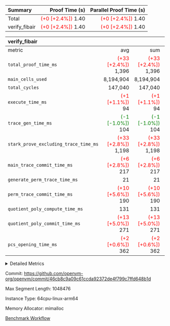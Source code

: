 | Summary | Proof Time (s) | Parallel Proof Time (s) |
|:---|---:|---:|
| Total | <span style='color: red'>(+0 [+2.4%])</span> 1.40 | <span style='color: red'>(+0 [+2.4%])</span> 1.40 |
| verify_fibair | <span style='color: red'>(+0 [+2.4%])</span> 1.40 | <span style='color: red'>(+0 [+2.4%])</span> 1.40 |


| verify_fibair |||||
|:---|---:|---:|---:|---:|
|metric|avg|sum|max|min|
| `total_proof_time_ms ` | <span style='color: red'>(+33 [+2.4%])</span> 1,396 | <span style='color: red'>(+33 [+2.4%])</span> 1,396 | <span style='color: red'>(+33 [+2.4%])</span> 1,396 | <span style='color: red'>(+33 [+2.4%])</span> 1,396 |
| `main_cells_used     ` |  8,194,904 |  8,194,904 |  8,194,904 |  8,194,904 |
| `total_cycles        ` |  147,040 |  147,040 |  147,040 |  147,040 |
| `execute_time_ms     ` | <span style='color: red'>(+1 [+1.1%])</span> 94 | <span style='color: red'>(+1 [+1.1%])</span> 94 | <span style='color: red'>(+1 [+1.1%])</span> 94 | <span style='color: red'>(+1 [+1.1%])</span> 94 |
| `trace_gen_time_ms   ` | <span style='color: green'>(-1 [-1.0%])</span> 104 | <span style='color: green'>(-1 [-1.0%])</span> 104 | <span style='color: green'>(-1 [-1.0%])</span> 104 | <span style='color: green'>(-1 [-1.0%])</span> 104 |
| `stark_prove_excluding_trace_time_ms` | <span style='color: red'>(+33 [+2.8%])</span> 1,198 | <span style='color: red'>(+33 [+2.8%])</span> 1,198 | <span style='color: red'>(+33 [+2.8%])</span> 1,198 | <span style='color: red'>(+33 [+2.8%])</span> 1,198 |
| `main_trace_commit_time_ms` | <span style='color: red'>(+6 [+2.8%])</span> 217 | <span style='color: red'>(+6 [+2.8%])</span> 217 | <span style='color: red'>(+6 [+2.8%])</span> 217 | <span style='color: red'>(+6 [+2.8%])</span> 217 |
| `generate_perm_trace_time_ms` |  21 |  21 |  21 |  21 |
| `perm_trace_commit_time_ms` | <span style='color: red'>(+10 [+5.6%])</span> 190 | <span style='color: red'>(+10 [+5.6%])</span> 190 | <span style='color: red'>(+10 [+5.6%])</span> 190 | <span style='color: red'>(+10 [+5.6%])</span> 190 |
| `quotient_poly_compute_time_ms` |  131 |  131 |  131 |  131 |
| `quotient_poly_commit_time_ms` | <span style='color: red'>(+13 [+5.0%])</span> 271 | <span style='color: red'>(+13 [+5.0%])</span> 271 | <span style='color: red'>(+13 [+5.0%])</span> 271 | <span style='color: red'>(+13 [+5.0%])</span> 271 |
| `pcs_opening_time_ms ` | <span style='color: red'>(+2 [+0.6%])</span> 362 | <span style='color: red'>(+2 [+0.6%])</span> 362 | <span style='color: red'>(+2 [+0.6%])</span> 362 | <span style='color: red'>(+2 [+0.6%])</span> 362 |



<details>
<summary>Detailed Metrics</summary>

|  | verify_program_compile_ms | total_cells | stark_prove_excluding_trace_time_ms | quotient_poly_compute_time_ms | quotient_poly_commit_time_ms | perm_trace_commit_time_ms | pcs_opening_time_ms | main_trace_commit_time_ms |
| --- | --- | --- | --- | --- | --- | --- | --- |
|  | 7 | 65,536 | 63 | 2 | 13 | 0 | 32 | 14 | 

| air_name | rows | quotient_deg | main_cols | interactions | constraints | cells |
| --- | --- | --- | --- | --- | --- | --- |
| AccessAdapterAir<2> |  | 4 |  | 5 | 11 |  | 
| AccessAdapterAir<4> |  | 4 |  | 5 | 11 |  | 
| AccessAdapterAir<8> |  | 4 |  | 5 | 11 |  | 
| FibonacciAir | 32,768 | 1 | 2 |  | 5 | 65,536 | 
| FriReducedOpeningAir |  | 4 |  | 39 | 57 |  | 
| JalRangeCheckAir |  | 4 |  | 9 | 11 |  | 
| NativePoseidon2Air<BabyBearParameters>, 1> |  | 4 |  | 136 | 533 |  | 
| PhantomAir |  | 4 |  | 3 | 4 |  | 
| ProgramAir |  | 1 |  | 1 | 4 |  | 
| VariableRangeCheckerAir |  | 1 |  | 1 | 4 |  | 
| VmAirWrapper<AluNativeAdapterAir, FieldArithmeticCoreAir> |  | 4 |  | 15 | 23 |  | 
| VmAirWrapper<BranchNativeAdapterAir, BranchEqualCoreAir<1> |  | 4 |  | 11 | 22 |  | 
| VmAirWrapper<NativeAdapterAir<2, 0>, PublicValuesCoreAir> |  | 4 |  | 11 | 22 |  | 
| VmAirWrapper<NativeLoadStoreAdapterAir<1>, NativeLoadStoreCoreAir<1> |  | 4 |  | 15 | 16 |  | 
| VmAirWrapper<NativeLoadStoreAdapterAir<4>, NativeLoadStoreCoreAir<4> |  | 4 |  | 15 | 16 |  | 
| VmAirWrapper<NativeVectorizedAdapterAir<4>, FieldExtensionCoreAir> |  | 4 |  | 15 | 23 |  | 
| VmConnectorAir |  | 4 |  | 5 | 9 |  | 
| VolatileBoundaryAir |  | 4 |  | 4 | 16 |  | 

| group | trace_gen_time_ms | total_proof_time_ms | total_cycles | total_cells | stark_prove_excluding_trace_time_ms | quotient_poly_compute_time_ms | quotient_poly_commit_time_ms | perm_trace_commit_time_ms | pcs_opening_time_ms | main_trace_commit_time_ms | main_cells_used | generate_perm_trace_time_ms | execute_time_ms |
| --- | --- | --- | --- | --- | --- | --- | --- | --- | --- | --- | --- | --- | --- |
| verify_fibair | 104 | 1,396 | 147,040 | 23,947,938 | 1,198 | 131 | 271 | 190 | 362 | 217 | 8,194,904 | 21 | 94 | 

| group | air_name | rows | prep_cols | perm_cols | main_cols | cells |
| --- | --- | --- | --- | --- | --- | --- |
| verify_fibair | AccessAdapterAir<2> | 32,768 |  | 12 | 11 | 753,664 | 
| verify_fibair | AccessAdapterAir<4> | 16,384 |  | 12 | 13 | 409,600 | 
| verify_fibair | AccessAdapterAir<8> | 128 |  | 12 | 17 | 3,712 | 
| verify_fibair | FriReducedOpeningAir | 1,024 |  | 44 | 27 | 72,704 | 
| verify_fibair | JalRangeCheckAir | 16,384 |  | 16 | 12 | 458,752 | 
| verify_fibair | NativePoseidon2Air<BabyBearParameters>, 1> | 16,384 |  | 160 | 399 | 9,158,656 | 
| verify_fibair | PhantomAir | 8,192 |  | 8 | 6 | 114,688 | 
| verify_fibair | ProgramAir | 8,192 |  | 8 | 10 | 147,456 | 
| verify_fibair | VariableRangeCheckerAir | 262,144 | 2 | 8 | 1 | 2,359,296 | 
| verify_fibair | VmAirWrapper<AluNativeAdapterAir, FieldArithmeticCoreAir> | 131,072 |  | 20 | 29 | 6,422,528 | 
| verify_fibair | VmAirWrapper<BranchNativeAdapterAir, BranchEqualCoreAir<1> | 16,384 |  | 16 | 23 | 638,976 | 
| verify_fibair | VmAirWrapper<NativeLoadStoreAdapterAir<1>, NativeLoadStoreCoreAir<1> | 32,768 |  | 24 | 21 | 1,474,560 | 
| verify_fibair | VmAirWrapper<NativeLoadStoreAdapterAir<4>, NativeLoadStoreCoreAir<4> | 16,384 |  | 24 | 27 | 835,584 | 
| verify_fibair | VmAirWrapper<NativeVectorizedAdapterAir<4>, FieldExtensionCoreAir> | 8,192 |  | 20 | 38 | 475,136 | 
| verify_fibair | VmConnectorAir | 2 | 1 | 12 | 5 | 34 | 
| verify_fibair | VolatileBoundaryAir | 32,768 |  | 8 | 11 | 622,592 | 

</details>


Commit: https://github.com/openvm-org/openvm/commit/46cb8c9a09c61ccda92372de4f799c7ffd648b1d

Max Segment Length: 1048476

Instance Type: 64cpu-linux-arm64

Memory Allocator: mimalloc

[Benchmark Workflow](https://github.com/openvm-org/openvm/actions/runs/13817759214)
